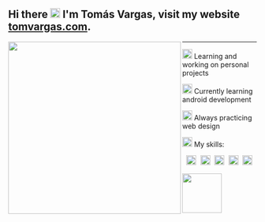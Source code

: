 ## Hi there <img width="20px" src="https://emoji.gg/assets/emoji/8950_abloblurk.gif"/> I'm Tomás Vargas, visit my website <a href="https://www.tomvargas.com" target="_blank" >tomvargas.com</a>.

<img align="left" width="350" src="https://i.imgur.com/WtVOjr6.gif"/>
<hr>

<img width="20px" src="https://meritt-gifs.s3-us-west-1.amazonaws.com/nerd-life/twitch-1000.gif"/> Learning and working on personal projects

<img width="20px" src="https://emojis.slackmojis.com/emojis/images/1600706728/10521/meow_code.gif?1600706728"/> Currently learning android development

<img width="20px" src="https://emoji.gg/assets/emoji/5856_ablobsunglasses.gif"/> Always practicing web design

<img width="20px" src="https://meritt-gifs.s3-us-west-1.amazonaws.com/nerd-life/rupee.gif"/> My skills: 

<pre> <img src="https://icon-icons.com/icons2/195/PNG/48/Java_23404.png" width="20px"/> <img src="https://cdn.icon-icons.com/icons2/112/PNG/64/python_18894.png" width="20px"/> <img src="https://icon-icons.com/icons2/2415/PNG/48/cplusplus_original_logo_icon_146581.png" width="20px"/> <img src="https://icon-icons.com/icons2/2415/PNG/48/csharp_original_logo_icon_146578.png" width="20px"/> <img src="https://icon-icons.com/icons2/2107/PNG/48/file_type_html_icon_130541.png" width="20px"/> <img src="https://icon-icons.com/icons2/2107/PNG/48/file_type_css_icon_130661.png" width="20px"/> <img src="https://icon-icons.com/icons2/2108/PNG/48/javascript_icon_130900.png" width="20px"/> <img src="https://icon-icons.com/icons2/2415/PNG/48/react_original_logo_icon_146374.png" width="20px"/> </pre>

<img src="https://user-images.githubusercontent.com/5713670/87202985-820dcb80-c2b6-11ea-9f56-7ec461c497c3.gif" width="80px" />
